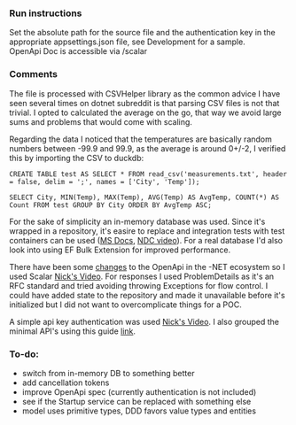 ### Run instructions

Set the absolute path for the source file and the authentication key in the appropriate appsettings.json file, see Development for a sample.  
OpenApi Doc is accessible via /scalar

### Comments

The file is processed with CSVHelper library as the common advice I have seen several times on dotnet subreddit is that parsing CSV files is not that trivial. I opted to calculated the average on the go, that way we avoid large sums and problems that would come with scaling. 

Regarding the data I noticed that the temperatures are basically random numbers between -99.9 and 99.9, as the average is around 0+/-2, I verified this by importing the CSV to duckdb:

`CREATE TABLE test AS SELECT * FROM read_csv('measurements.txt', header = false, delim = ';', names = ['City', 'Temp']);`  

`SELECT City, MIN(Temp), MAX(Temp), AVG(Temp) AS AvgTemp, COUNT(*) AS Count FROM test GROUP BY City ORDER BY AvgTemp ASC;`

For the sake of simplicity an in-memory database was used. Since it's wrapped in a repository, it's easire to replace and integration tests with test containers can be used ([MS Docs](https://learn.microsoft.com/en-us/ef/core/testing/choosing-a-testing-strategy), [NDC video](https://www.youtube.com/watch?v=td9HE0vxsf4)). For a real database I'd also look into using EF Bulk Extension for improved performance.

There have been some [changes](https://devblogs.microsoft.com/dotnet/dotnet9-openapi/) to the OpenApi in the -NET ecosystem so I used Scalar [Nick's Video](https://localhost:7011/scalar/). For responses I used ProblemDetails as it's an RFC standard and tried avoiding throwing Exceptions for flow control. I could have added state to the repository and made it unavailable before it's initialized but I did not want to overcomplicate things for a POC.

A simple api key authentication was used [Nick's Video](https://www.youtube.com/watch?v=GrJJXixjR8M). I also grouped the minimal API's using this guide [link](https://www.tessferrandez.com/blog/2023/10/31/organizing-minimal-apis.html).

### To-do:

- switch from in-memory DB to something better
- add cancellation tokens
- improve OpenApi spec (currently authentication is not included)
- see if the Startup service can be replaced with something else
- model uses primitive types, DDD favors value types and entities
